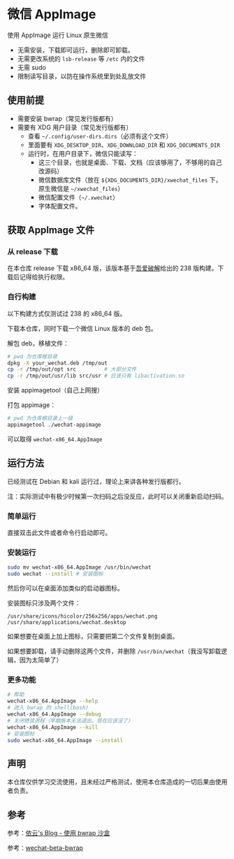 # 微信 AppImage

使用 AppImage 运行 Linux 原生微信

- 无需安装，下载即可运行，删除即可卸载。
- 无需更改系统的 `lsb-release` 等 `/etc` 内的文件
- 无需 sudo
- 限制读写目录，以防在操作系统里到处乱放文件

## 使用前提

- 需要安装 bwrap（常见发行版都有）
- 需要有 XDG 用户目录（常见发行版都有）
  - 查看 `~/.config/user-dirs.dirs`（必须有这个文件）
  - 里面要有 `XDG_DESKTOP_DIR`、`XDG_DOWNLOAD_DIR` 和 `XDG_DOCUMENTS_DIR`
  - 运行时，在用户目录下，微信只能读写：
    - 这三个目录，也就是桌面、下载、文档（应该够用了，不够用的自己改源码）
    - 微信数据库文件（放在 `${XDG_DOCUMENTS_DIR}/xwechat_files` 下，原生微信是 `~/xwechat_files`）
    - 微信配置文件（`~/.xwechat`）
    - 字体配置文件。

## 获取 AppImage 文件

### 从 release 下载

在本仓库 release 下载 x86_64 版，该版本基于[吾爱破解](https://www.52pojie.cn/thread-1896902-1-1.html)给出的 238 版构建。下载后记得给执行权限。

### 自行构建

以下构建方式仅测试过 238 的 x86_64 版。

下载本仓库，同时下载一个微信 Linux 版本的 deb 包。

解包 deb，移植文件：

```bash
# pwd 为仓库根目录
dpkg -X your_wechat.deb /tmp/out
cp -r /tmp/out/opt src         # 大部分文件
cp -r /tmp/out/usr/lib src/usr # 应该只有 libactivation.so
```

安装 appimagetool（自己上网搜）

打包 appimage：

```bash
# pwd 为仓库根目录上一级
appimagetool ./wechat-appimage
```

可以取得 `wechat-x86_64.AppImage`

## 运行方法

已经测试在 Debian 和 kali 运行过，理论上来讲各种发行版都行。

注：实际测试中有极少时候第一次扫码之后没反应，此时可以关闭重新启动扫码。

### 简单运行

直接双击此文件或者命令行启动即可。

### 安装运行

```bash
sudo mv wechat-x86_64.AppImage /usr/bin/wechat
sudo wechat --install # 安装图标
```

然后你可以在桌面添加类似的启动器图标。

安装图标只涉及两个文件：

```text
/usr/share/icons/hicolor/256x256/apps/wechat.png
/usr/share/applications/wechat.desktop
```

如果想要在桌面上加上图标，只需要把第二个文件复制到桌面。

如果想要卸载，请手动删除这两个文件，并删除 `/usr/bin/wechat`（我没写卸载逻辑，因为太简单了）

### 更多功能

```bash
# 帮助
wechat-x86_64.AppImage --help
# 进入 bwrap 的 shell(bash)
wechat-x86_64.AppImage --debug
# 关闭微信进程（早期版本无法退出，现在应该没了）
wechat-x86_64.AppImage --kill
# 安装图标
sudo wechat-x86_64.AppImage --install
```

## 声明

本仓库仅供学习交流使用，且未经过严格测试，使用本仓库造成的一切后果由使用者负责。

## 参考

参考：[依云's Blog - 使用 bwrap 沙盒](https://blog.lilydjwg.me/2021/8/12/using-bwrap.215869.html)

参考：[wechat-beta-bwrap](https://github.com/lfift/wechat-beta-bwrap)
